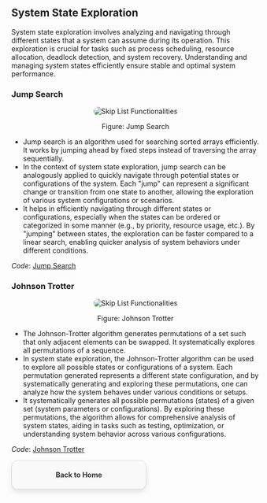 ## System State Exploration
System state exploration involves analyzing and navigating through different states that a system can assume during its operation. This exploration is crucial for tasks such as process scheduling, resource allocation, deadlock detection, and system recovery. Understanding and managing system states efficiently ensure stable and optimal system performance.
### Jump Search
<p align="center">
  <img src="https://github.com/PragatiDBhat/Portfolio/assets/163662545/895c4d81-5211-42e4-b2e9-ce19fd1e1940" alt="Skip List Functionalities" style="max-width: 100%; height: auto; border-radius: 8px;">
</p>
<p align="center">Figure: Jump Search</p>


- Jump search is an algorithm used for searching sorted arrays efficiently. It works by jumping ahead by fixed steps instead of traversing the array sequentially.
- In the context of system state exploration, jump search can be analogously applied to quickly navigate through potential states or configurations of the system. Each "jump" can represent a significant change or transition from one state to another, allowing the exploration of various system configurations or scenarios.
- It helps in efficiently navigating through different states or configurations, especially when the states can be ordered or categorized in some manner (e.g., by priority, resource usage, etc.). By "jumping" between states, the exploration can be faster compared to a linear search, enabling quicker analysis of system behaviors under different conditions.

*Code*: [Jump Search](https://github.com/PragatiDBhat/Portfolio/blob/main/Codes/jump.cpp)


### Johnson Trotter
<p align="center">
  <img src="https://github.com/PragatiDBhat/Portfolio/assets/163662545/4efef9ee-eb8a-4352-b23c-c2123ad1979b" alt="Skip List Functionalities" style="max-width: 100%; height: auto; border-radius: 8px;">
</p>
<p align="center">Figure: Johnson Trotter</p>

- The Johnson-Trotter algorithm generates permutations of a set such that only adjacent elements can be swapped. It systematically explores all permutations of a sequence.
- In system state exploration, the Johnson-Trotter algorithm can be used to explore all possible states or configurations of a system. Each permutation generated represents a different state configuration, and by systematically generating and exploring these permutations, one can analyze how the system behaves under various conditions or setups.
- It systematically generates all possible permutations (states) of a given set (system parameters or configurations). By exploring these permutations, the algorithm allows for comprehensive analysis of system states, aiding in tasks such as testing, optimization, or understanding system behavior across various configurations.

*Code*: [Johnson Trotter](https://github.com/PragatiDBhat/Portfolio/blob/main/Codes/johnson.cpp)


<div style="border: 1px solid #ddd; border-radius: 12px; padding: 20px; width: calc(50% - 20px); box-shadow: 0 6px 12px rgba(0, 0, 0, 0.1); background-color: #f9f9f9; text-align: center; transition: transform 0.3s, box-shadow 0.3s;">
        <a href="https://pragatidbhat.github.io/Portfolio/" style="text-decoration: none; color: #333; font-weight: bold;">Back to Home</a>
    </div>
